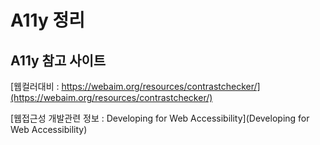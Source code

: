 # A11y 정리 #

## A11y 참고 사이트 ##

[웹컬러대비 : https://webaim.org/resources/contrastchecker/](https://webaim.org/resources/contrastchecker/)

[웹접근성 개발관련 정보 : Developing for Web Accessibility](Developing for Web Accessibility)
